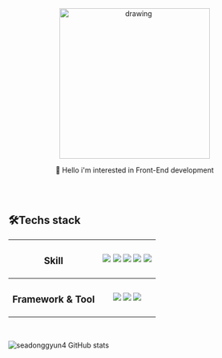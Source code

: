 <div align="center"/>
<img src="https://user-images.githubusercontent.com/84368302/142712221-501f81c2-8eab-496f-b1c4-27166e3f07ee.gif" alt="drawing" width="300"/> 
</div>

<p align="center"> 👋 Hello i'm interested in Front-End development</p>
<br>
<br>


<h2>🛠Techs stack </h2>
<table>
 <tr>
  <th>
    <h3>Skill</h3>
  <th/>
   <img src="https://img.shields.io/badge/JavaScript-F7DF1E?style=flat-square&logo=JavaScript&logoColor=white" ></a>
   <img src="https://img.shields.io/badge/Css-2480E6?style=flat-square&logo=CSS3&logoColor=white" ></a>
   <img src="https://img.shields.io/badge/Html-E34F26?style=flat-square&logo=HTML5&logoColor=white" ></a>
   <img src="https://img.shields.io/badge/sass-CC6699?style=flat-square&logo=sass&logoColor=white" ></a>
   <img src="https://img.shields.io/badge/TypeScript-0769AD?style=flat-square&logo=TypeScript&logoColor=white" ></a>
 </tr>
 <tr>
  <th>
    <h3>Framework & Tool</h3>
  <th/>
   <img src="https://img.shields.io/badge/figma-F24E1E?style=flat-square&logo=figma&logoColor=white" ></a>
 <img src="https://img.shields.io/badge/Bootstrap-7952B3?style=flat-square&logo=Bootstrap&logoColor=white" ></a>
 <img src="https://img.shields.io/badge/jQuery-0769AD?style=flat-square&logo=jQuery&logoColor=white" ></a>
 </tr>
<table/>
<br>

![seadonggyun4 GitHub stats](https://github-readme-stats.vercel.app/api?username=seadonggyun4&show_icons=true&theme=cobalt)  


